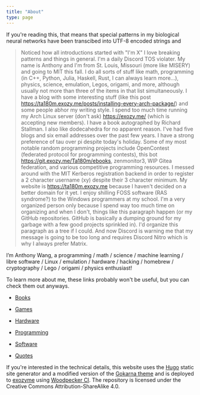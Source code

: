 ```yaml
---
title: "About"
type: page
---
```



If you're reading this, that means that special patterns in my biological neural networks have been transcibed into UTF-8 encoded strings and 

> Noticed how all introductions started with "I'm X"
I love breaking patterns and things in general. I'm a daily Discord TOS violater. My name is Anthony and I'm from St. Louis, Missouri (more like MISERY) and going to MIT this fall. I do all sorts of stuff like math, programming (in C++, Python, Julia, Haskell, Rust, I can always learn more...), physics, science, emulation, Legos, origami, and more, although usually not more than three of the items in that list simultaneously. I have a blog with some interesting stuff (like this post https://ta180m.exozy.me/posts/installing-every-arch-package/) and some people abhor my writing style. I spend too much time running my Arch Linux server (don't ask) https://exozy.me/ (which is accepting new members). I have a book autographed by Richard Stallman. I also like dodecahedra for no apparent reason. I've had five blogs and six email addresses over the past few years. I have a strong preference of tau over pi despite today's holiday. Some of my most notable random programming projects include OpenContest (federated protocol for programming contests), this bot https://git.exozy.me/Ta180m/ebooks, zenmonitor3, WIP Gitea federation, and various competitive programming resources. I messed around with the MIT Kerberos registration backend in order to register a 2 character username (xy) despite their 3 character minimum. My website is https://ta180m.exozy.me because I haven't decided on a better domain for it yet. I enjoy shilling FOSS software (RAS syndrome?) to the Windows programmers at my school. I'm a very organized person only because I spend way too much time on organizing and when I don't, things like this paragraph happen (or my GitHub repositories. GitHub is basically a dumping ground for my garbage with a few good projects sprinkled in). I'd organize this paragraph as a tree if I could. And now Discord is warning me that my message is going to be too long and requires Discord Nitro which is why I always prefer Matrix.

I’m Anthony Wang, a programming / math / science / machine learning / libre software / Linux / emulation / hardware / hacking / homebrew / cryptography / Lego / origami / physics enthusiast!

To learn more about me, these links probably won't be useful, but you can check them out anyways.

- [Books](books)

- [Games](games)

- [Hardware](hardware)

- [Programming](programming)

- [Software](software)

- [Quotes](quotes)

If you're interested in the technical details, this website uses the [Hugo](https://gohugo.io) static site generator and a modified version of the [Gokarna theme](https://github.com/526avijitgupta/gokarna) and is deployed to [exozyme](https://exozy.me) using [Woodpecker CI](https://woodpecker-ci.org). The repository is licensed under the Creative Commons Attribution-ShareAlike 4.0.

